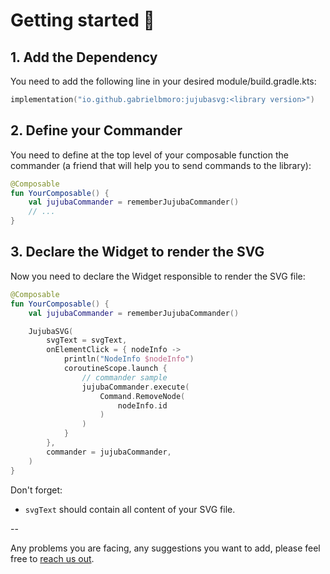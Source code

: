 # Getting started 🚀

## 1. Add the Dependency

You need to add the following line in your desired module/build.gradle.kts:

```kotlin
implementation("io.github.gabrielbmoro:jujubasvg:<library version>")
```

## 2. Define your Commander

You need to define at the top level of your composable function the commander (a friend that will help you to send commands to the library):

```kotlin
@Composable
fun YourComposable() {
    val jujubaCommander = rememberJujubaCommander()
    // ...
}
```

## 3. Declare the Widget to render the SVG

Now you need to declare the Widget responsible to render the SVG file:

```kotlin
@Composable
fun YourComposable() {
    val jujubaCommander = rememberJujubaCommander()

    JujubaSVG(
        svgText = svgText,
        onElementClick = { nodeInfo ->
            println("NodeInfo $nodeInfo")
            coroutineScope.launch {
                // commander sample
                jujubaCommander.execute(
                    Command.RemoveNode(
                        nodeInfo.id
                    )
                )
            }
        },
        commander = jujubaCommander,
    )
}
```

Don't forget:

- `svgText` should contain all content of your SVG file.

--

Any problems you are facing, any suggestions you want to add, please feel free to [reach us out](mailto:gabrielbronzattimoro.es@gmail.com).